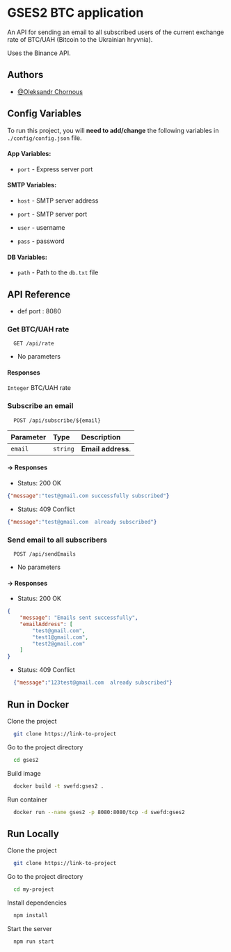 
# GSES2 BTC application

An API for sending an email to all subscribed users of the current exchange rate of BTC/UAH (Bitcoin to the Ukrainian hryvnia).


Uses the Binance API.
## Authors

- [@Oleksandr Chornous](https://github.com/)


## Config Variables

To run this project, you will **need to add/change** the following variables in `./config/config.json` file.
####  App Variables:

* `port` - Express server port


####  SMTP Variables:
* `host` - SMTP server address

* `port` - SMTP server port

* `user` - username

* `pass` - password 

####  DB Variables:

* `path` - Path to the `db.txt` file 



## API Reference


* def port : 8080

### Get BTC/UAH rate

```
  GET /api/rate
```

* No parameters

#### Responses
`Integer` BTC/UAH rate 

### Subscribe an email

```
  POST /api/subscribe/${email}
```

| Parameter | Type     | Description        |
|:----------|:---------|:-------------------|
| `email`   | `string` | **Email address**. |

####  -> Responses

 * Status: 200 OK
```json
{"message":"test@gmail.com successfully subscribed"}
```

* Status: 409 Conflict
```json
{"message":"test@gmail.com  already subscribed"}
```


### Send email to all subscribers
```
  POST /api/sendEmails
```
* No parameters

#### -> Responses

* Status: 200 OK
```json
{
    "message": "Emails sent successfully",
    "emailAddress": [
        "test@gmail.com",
        "test1@gmail.com",
        "test2@gmail.com"
    ]
}
```

* Status: 409 Conflict
```json
  {"message":"123test@gmail.com  already subscribed"}
```
## Run in Docker

Clone the project

```bash
  git clone https://link-to-project
```
Go to the project directory

```bash
  cd gses2
```
Build image

```bash
  docker build -t swefd:gses2 . 
```
Run container

```bash
  docker run --name gses2 -p 8080:8080/tcp -d swefd:gses2
```
## Run Locally

Clone the project

```bash
  git clone https://link-to-project
```

Go to the project directory

```bash
  cd my-project
```

Install dependencies

```bash
  npm install
```

Start the server

```bash
  npm run start
```


